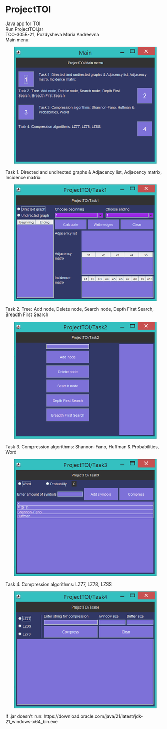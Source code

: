 # ProjectTOI
Java app for TOI <br />
Run ProjectTOI.jar<br />
TCO-305Б-21, Pozdysheva Maria Andreevna <br />
Main menu:<br />
<p align="center">
  <img src="https://github.com/N1ghtMary/ProjectTOI/blob/master/ReadmeImg/imgMainMenu.png" width="450" title="hover text">
</p>
Task 1. Directed and undirected graphs & Adjacency list, Adjacency matrix, Incidence matrix:<br />
<p align="center">
  <img src="https://github.com/N1ghtMary/ProjectTOI/blob/master/ReadmeImg/imgTask1.png" width="450" title="hover text">
</p>
Task 2. Tree: Add node, Delete node, Search node, Depth First Search, Breadth First Search<br />
<p align="center">
  <img src="https://github.com/N1ghtMary/ProjectTOI/blob/master/ReadmeImg/imgTask2.png" width="450" title="hover text">
</p>
Task 3. Compression algorithms: Shannon-Fano, Huffman & Probabilities, Word<br />
<p align="center">
  <img src="https://github.com/N1ghtMary/ProjectTOI/blob/master/ReadmeImg/imgTask3.png" width="450" title="hover text">
</p>
Task 4. Compression algorithms: LZ77, LZ78, LZSS<br />
<p align="center">
  <img src="https://github.com/N1ghtMary/ProjectTOI/blob/master/ReadmeImg/imgTask4.png" width="450" title="hover text">
</p>
If .jar doesn't run: https://download.oracle.com/java/21/latest/jdk-21_windows-x64_bin.exe
